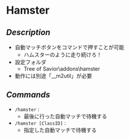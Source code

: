 # Hamster
## *Description*
* 自動マッチボタンをコマンドで押すことが可能
    * ハムスターのように走り続けろ！
* 設定フォルダ
    * Tree of Savior\addons\hamster
* 動作には別途「__m2util」が必要

## *Commands*
* `/hamster` : 
    * 最後に行った自動マッチで待機する
* `/hamster [ClassID]` : 
    * 指定した自動マッチで待機する